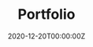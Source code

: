 ---
title: "Portfolio"  # Add a page title.
summary: ""  # Add a page description.
date: "2020-12-20T00:00:00Z"  # Add today's date.
type: "widget_page"  # Page type is a Widget Page
---